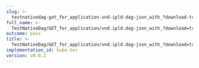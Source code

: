 ```yaml
---
slug: >-
  testnativedag-get_for_application-vnd-ipld-dag-json_with_?download-true_forces_content-disposition-_attachment
full_name: >-
  TestNativeDag/GET_for_application/vnd.ipld.dag-json_with_?download=true_forces_Content-Disposition:_attachment
outcome: pass
title: >-
  TestNativeDag/GET_for_application/vnd.ipld.dag-json_with_?download=true_forces_Content-Disposition:_attachment
implementation_id: kubo-ter
version: v0.0.2
---
```


